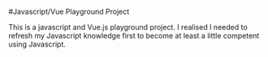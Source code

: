 #Javascript/Vue Playground Project

This is a javascript and Vue.js playground project. I realised I needed to refresh my Javascript knowledge first to become at least a little competent using Javascript.
